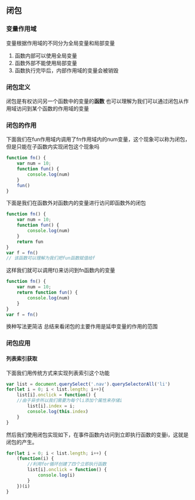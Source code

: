 ## 闭包
### 变量作用域
变量根据作用域的不同分为全局变量和局部变量
1. 函数内部可以使用全局变量
2. 函数外部不能使用局部变量
3. 函数执行完毕后，内部作用域的变量会被销毁
### 闭包定义
闭包是有权访问另一个函数中的变量的**函数**
也可以理解为我们可以通过闭包从作用域访问到某个函数的作用域的变量
### 闭包的作用
下面我们在fun作用域内调用了fn作用域内的num变量，这个现象可以称为闭包，但是只能在子函数内实现闭包这个现象吗
```js
function fn() {
	var num = 10;
	function fun() {
		console.log(num)
	}
	fun()
}
```
下面是我们在函数外对函数内的变量进行访问即函数外的闭包
```js
function fn() {
	var num = 10;
	function fun() {
		console.log(num)
	}
	return fun
}
var f = fn()
// 该函数可以理解为我们把fun函数赋值给f
```
这样我们就可以调用f()来访问到fn函数内的变量
```js
function fn() {
	var num = 10;
	return function fun() {
		console.log(num)
	}
}
var f = fn()
```
换种写法更简洁
总结来看闭包的主要作用是延申变量的作用的范围
### 闭包应用
#### 列表索引获取
下面我们用传统方式来实现列表索引这个功能
```js
var list = document.querySelect('.nav').querySelectorAll('li')
for(let i = 0; i < list.length; i++){
	list[i].onclick = function() {
	//由于异步所以我们需要为每个li添加个属性来存储i
		list[i].index = i;
		console.log(this.index)
	}
}
```
然后我们使用闭包实现如下，在事件函数内访问到立即执行函数的变量i，这就是闭包的产生。
```js
for(let i = 0; i < list.length; i++) {
	(function(i) {
		//利用for循环创建了四个立即执行函数
		list[i].onclick = function() {
			console.log(i)
		}
	})(i)
}
```
